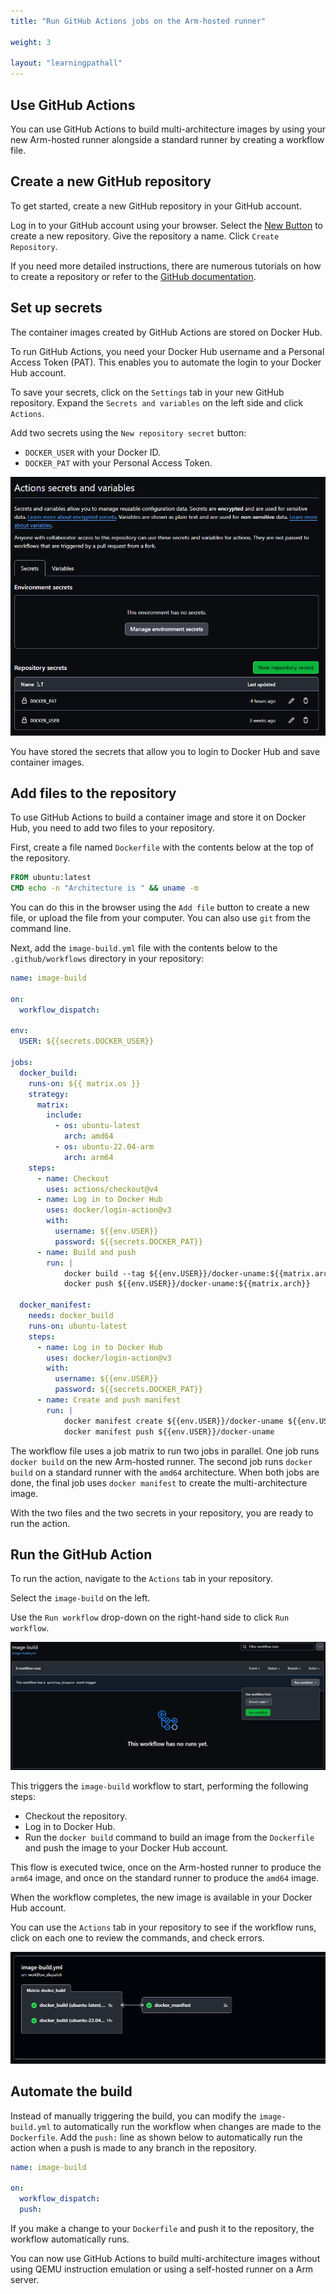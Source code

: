 ```yaml
---
title: "Run GitHub Actions jobs on the Arm-hosted runner"

weight: 3

layout: "learningpathall"
---
```


## Use GitHub Actions

You can use GitHub Actions to build multi-architecture images by using your new Arm-hosted runner alongside a standard runner by creating a workflow file.

## Create a new GitHub repository

To get started, create a new GitHub repository in your GitHub account. 

Log in to your GitHub account using your browser. Select the [New Button](https://github.com/new) to create a new repository. Give the repository a name. Click `Create Repository`. 

If you need more detailed instructions, there are numerous tutorials on how to create a repository or refer to the [GitHub documentation](https://docs.github.com/en/repositories/creating-and-managing-repositories/creating-a-new-repository).

## Set up secrets

The container images created by GitHub Actions are stored on Docker Hub. 

To run GitHub Actions, you need your Docker Hub username and a Personal Access Token (PAT). This enables you to automate the login to your Docker Hub account. 

To save your secrets, click on the `Settings` tab in your new GitHub repository. Expand the `Secrets and variables` on the left side and click `Actions`.

Add two secrets using the `New repository secret` button:
- `DOCKER_USER` with your Docker ID.
- `DOCKER_PAT` with your Personal Access Token. 

![GitHub Actions Secrets #center](_images/secrets.png)

You have stored the secrets that allow you to login to Docker Hub and save container images.

## Add files to the repository

To use GitHub Actions to build a container image and store it on Docker Hub, you need to add two files to your repository.

First, create a file named `Dockerfile` with the contents below at the top of the repository.

```dockerfile
FROM ubuntu:latest
CMD echo -n "Architecture is " && uname -m
```

You can do this in the browser using the `Add file` button to create a new file, or upload the file from your computer. You can also use `git` from the command line.

Next, add the `image-build.yml` file with the contents below to the `.github/workflows` directory in your repository: 

```yml
name: image-build

on:
  workflow_dispatch:

env:
  USER: ${{secrets.DOCKER_USER}}

jobs:
  docker_build:
    runs-on: ${{ matrix.os }}
    strategy:
      matrix:
        include: 
          - os: ubuntu-latest
            arch: amd64
          - os: ubuntu-22.04-arm
            arch: arm64
    steps:
      - name: Checkout
        uses: actions/checkout@v4
      - name: Log in to Docker Hub
        uses: docker/login-action@v3
        with:
          username: ${{env.USER}}
          password: ${{secrets.DOCKER_PAT}}
      - name: Build and push
        run: |
            docker build --tag ${{env.USER}}/docker-uname:${{matrix.arch}}  .
            docker push ${{env.USER}}/docker-uname:${{matrix.arch}}

  docker_manifest:
    needs: docker_build
    runs-on: ubuntu-latest
    steps:
      - name: Log in to Docker Hub
        uses: docker/login-action@v3
        with:
          username: ${{env.USER}}
          password: ${{secrets.DOCKER_PAT}}
      - name: Create and push manifest
        run: |
            docker manifest create ${{env.USER}}/docker-uname ${{env.USER}}/docker-uname:amd64 ${{env.USER}}/docker-uname:arm64
            docker manifest push ${{env.USER}}/docker-uname
```

The workflow file uses a job matrix to run two jobs in parallel. One job runs `docker build` on the new Arm-hosted runner. The second job runs `docker build` on a standard runner with the `amd64` architecture. When both jobs are done, the final job uses `docker manifest` to create the multi-architecture image. 

With the two files and the two secrets in your repository, you are ready to run the action.

## Run the GitHub Action

To run the action, navigate to the `Actions` tab in your repository. 

Select the `image-build` on the left. 

Use the `Run workflow` drop-down on the right-hand side to click `Run workflow`. 

![Run workflow #center](_images/run-action.png)

This triggers the `image-build` workflow to start, performing the following steps:
- Checkout the repository.
- Log in to Docker Hub.
- Run the `docker build` command to build an image from the `Dockerfile` and push the image to your Docker Hub account.

This flow is executed twice, once on the Arm-hosted runner to produce the `arm64` image, and once on the standard runner to produce the `amd64` image.

When the workflow completes, the new image is available in your Docker Hub account. 

You can use the `Actions` tab in your repository to see if the workflow runs, click on each one to review the commands, and check errors.

![Run workflow #center](_images/matrix.png)

## Automate the build

Instead of manually triggering the build, you can modify the `image-build.yml` to automatically run the workflow when changes are made to the `Dockerfile`. Add the `push:` line as shown below to automatically run the action when a push is made to any branch in the repository.

```yml
name: image-build

on:
  workflow_dispatch:
  push:
```

If you make a change to your `Dockerfile` and push it to the repository, the workflow automatically runs.

You can now use GitHub Actions to build multi-architecture images without using QEMU instruction emulation or using a self-hosted runner on a Arm server. 
